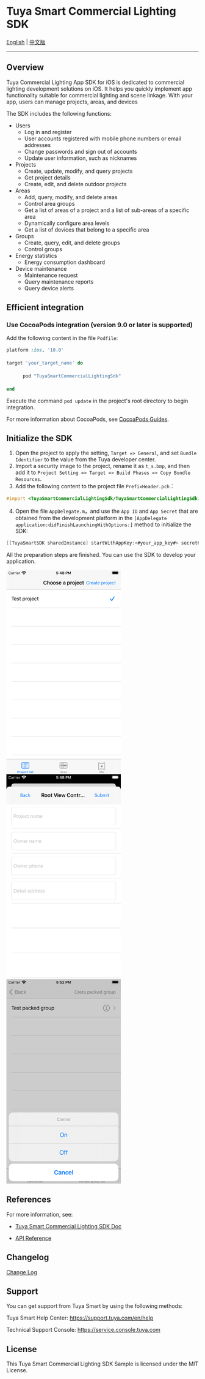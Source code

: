 # Tuya Smart Commercial Lighting SDK

[English](README.md) | [中文版](README-zh.md)

---

## Overview

Tuya Commercial Lighting App SDK for iOS is dedicated to commercial lighting development solutions on iOS. It helps you quickly implement app functionality suitable for commercial lighting and scene linkage. With your app, users can manage projects, areas, and devices

The SDK includes the following functions:

- Users
  - Log in and register
  - User accounts registered with mobile phone numbers or email addresses
  - Change passwords and sign out of accounts
  - Update user information, such as nicknames
- Projects
  - Create, update, modify, and query projects
  - Get project details
  - Create, edit, and delete outdoor projects
- Areas
  - Add, query, modify, and delete areas
  - Control area groups
  - Get a list of areas of a project and a list of sub-areas of a specific area
  - Dynamically configure area levels
  - Get a list of devices that belong to a specific area
- Groups
  - Create, query, edit, and delete groups
  - Control groups
- Energy statistics
  - Energy consumption dashboard
- Device maintenance
  - Maintenance request
  - Query maintenance reports
  - Query device alerts

## Efficient integration

### Use CocoaPods integration (version 9.0 or later is supported)

Add the following content in the file `Podfile`:

```ruby
platform :ios, '10.0'

target 'your_target_name' do

      pod "TuyaSmartCommercialLightingSdk"

end
```

Execute the command `pod update` in the project's root directory to begin integration.

For more information about CocoaPods, see [CocoaPods Guides](https://guides.cocoapods.org/).

## Initialize the SDK

1. Open the project to apply the setting, `Target => General`, and set `Bundle Identifier` to the value from the Tuya developer center.
2. Import a security image to the project, rename it as `t_s.bmp`, and then add it to `Project Setting => Target => Build Phases => Copy Bundle Resources`.
3. Add the following content to the project file `PrefixHeader.pch`：

```objective-c
#import <TuyaSmartCommercialLightingSdk/TuyaSmartCommercialLightingSdk.h>
```

4. Open the file `AppDelegate.m`，and use the `App ID` and `App Secret` that are obtained from the development platform in the `[AppDelegate application:didFinishLaunchingWithOptions:]` method to initialize the SDK:

```objective-c
[[TuyaSmartSDK sharedInstance] startWithAppKey:<#your_app_key#> secretKey:<#your_secret_key#>];
```

All the preparation steps are finished. You can use the SDK to develop your application.

<p> <img src="./images/demo-1.png" width = "300" / style='vertical-align:middle; display:inline;'>	<img src="./images/demo-2.png" width = "300" / style='vertical-align:middle; display:inline;'> <img src="./images/demo-3.png" width = "300" / style='vertical-align:middle; display:inline;'> </p>


## References

For more information, see:
* [Tuya Smart Commercial Lighting SDK Doc](https://developer.tuya.com/en/docs/app-development/commercial-lighting-app-sdk-for-ios?id=Kalj8f5wlhcsz)

* [API Reference](https://appdoc-cn.tuya-inc.com:7799/TuyaSmartCommercialLightingSdk/1.9.6/)


## Changelog

[Change Log](https://developer.tuya.com/en/docs/app-development/ios-saas-lighting-changelog?id=Kaoywk53lua7r)


## Support

You can get support from Tuya Smart by using the following methods:

Tuya Smart Help Center: https://support.tuya.com/en/help

Technical Support Console: https://service.console.tuya.com

## License

This Tuya Smart Commercial Lighting SDK Sample is licensed under the MIT License.
